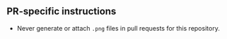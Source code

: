 ## PR-specific instructions
- Never generate or attach `.png` files in pull requests for this repository.
